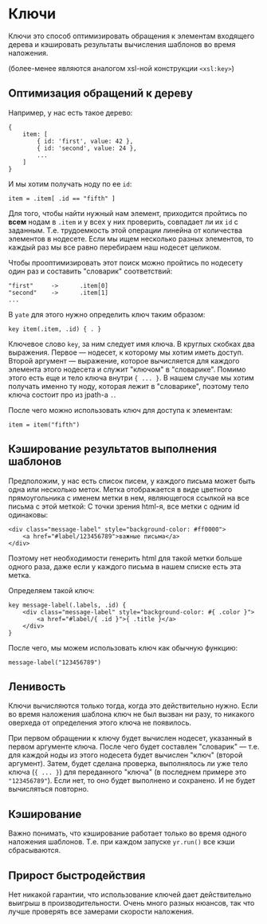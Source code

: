 Ключи
=====

Ключи это способ оптимизировать обращения к элементам входящего дерева и
кэшировать результаты вычисления шаблонов во время наложения.

(более-менее являются аналогом xsl-ной конструкции `<xsl:key>`)


Оптимизация обращений к дереву
------------------------------

Например, у нас есть такое дерево:

    {
        item: [
            { id: 'first', value: 42 },
            { id: 'second', value: 24 },
            ...
        ]
    }

И мы хотим получать ноду по ее `id`:

    item = .item[ .id == "fifth" ]

Для того, чтобы найти нужный нам элемент, приходится пройтись по **всем** нодам в `.item` и у всех
у них проверить, совпадает ли их `id` с заданным.
Т.е. трудоемкость этой операции линейна от количества элементов в нодесете.
Если мы ищем несколько разных элементов, то каждый раз мы все равно перебираем наш нодесет целиком.

Чтобы прооптимизировать этот поиск можно пройтись по нодесету один раз и составить "словарик" соответствий:

    "first"     ->      .item[0]
    "second"    ->      .item[1]
    ...

В `yate` для этого нужно определить ключ таким образом:

    key item(.item, .id) { . }

Ключевое слово `key`, за ним следует имя ключа. В круглых скобках два выражения.
Первое — нодесет, к которому мы хотим иметь доступ. Второй аргумент — выражение,
которое вычисляется для каждого элемента этого нодесета и служит "ключом" в "словарике".
Помимо этого есть еще и тело ключа внутри `{ ... }`. В нашем случае мы хотим получать именно ту ноду,
которая лежит в "словарике", поэтому тело ключа состоит про из jpath-а `.`.

После чего можно использовать ключ для доступа к элементам:

    item = item("fifth")


Кэширование результатов выполнения шаблонов
-------------------------------------------

Предположим, у нас есть список писем, у каждого письма может быть одна или несколько меток.
Метка отображается в виде цветного прямоугольника с именем метки в нем, являющегося ссылкой на все письма с этой меткой:
С точки зрения html-я, все метки с одним id одинаковы:

    <div class="message-label" style="background-color: #ff0000">
        <a href="#label/123456789">важные письма</a>
    </div>

Поэтому нет необходимости генерить html для такой метки больше одного раза,
даже если у каждого письма в нашем списке есть эта метка.

Определяем такой ключ:

    key message-label(.labels, .id) {
        <div class="message-label" style="background-color: #{ .color }">
            <a href="#label/{ .id }">{ .title }</a>
        </div>
    }

После чего, мы можем использовать ключ как обычную функцию:

    message-label("123456789")


Ленивость
---------

Ключи вычисляются только тогда, когда это действительно нужно.
Если во время наложения шаблона ключ не был вызван ни разу, то никакого оверхеда от определения этого ключа не появилось.

При первом обращении к ключу будет вычислен нодесет, указанный в первом аргументе ключа.
После чего будет составлен "словарик" — т.е. для каждой ноды из этого нодесета будет вычислен "ключ" (второй аргумент).
Затем, будет сделана проверка, выполнялось ли уже тело ключа (`{ ... }`) для переданного "ключа" (в последнем примере это `"123456789"`).
Если нет, то оно будет выполнено и сохранено. И не будет вычисляться повторно.


Кэширование
-----------

Важно понимать, что кэширование работает только во время одного наложения шаблонов.
Т.е. при каждом запуске `yr.run()` все кэши сбрасываются.


Прирост быстродействия
----------------------

Нет никакой гарантии, что использование ключей дает действительно выигрыш в производительности.
Очень много разных нюансов, так что лучше проверять все замерами скорости наложения.

